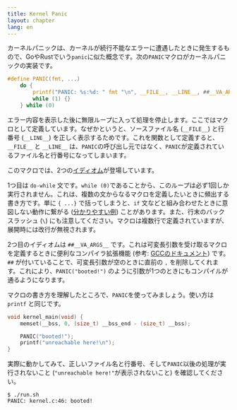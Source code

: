 ```yaml
---
title: Kernel Panic
layout: chapter
lang: en
---
```


カーネルパニックは、カーネルが続行不能なエラーに遭遇したときに発生するもので、GoやRustでいう`panic`に似た概念です。次の`PANIC`マクロがカーネルパニックの実装です。

```c:kernel.h
#define PANIC(fmt, ...)                                                        \
    do {                                                                       \
        printf("PANIC: %s:%d: " fmt "\n", __FILE__, __LINE__, ##__VA_ARGS__);  \
        while (1) {}                                                           \
    } while (0)
```

エラー内容を表示した後に無限ループに入って処理を停止します。ここではマクロとして定義しています。なぜかというと、ソースファイル名 (`__FILE__`) と行番号 (`__LINE__`) を正しく表示するためです。これを関数として定義すると、`__FILE__` と `__LINE__` は、`PANIC`の呼び出し元ではなく、`PANIC`が定義されているファイル名と行番号になってしまいます。

このマクロでは、2つの[イディオム](https://ja.wikipedia.org/wiki/%E3%82%A4%E3%83%87%E3%82%A3%E3%82%AA%E3%83%A0_(%E3%83%97%E3%83%AD%E3%82%B0%E3%83%A9%E3%83%9F%E3%83%B3%E3%82%B0))が登場しています。

1つ目は `do-while` 文です。`while (0)`であることから、このループは必ず1回しか実行されません。これは、複数の文からなるマクロを定義したいときに頻出する書き方です。単に `{ ...}` で括ってしまうと、`if` 文などと組み合わせたときに意図しない動作に繋がる ([分かりやすい例](https://www.jpcert.or.jp/sc-rules/c-pre10-c.html)) ことがあります。また、行末のバックスラッシュ (`\`) にも注意してください。マクロは複数行で定義されていますが、展開時には改行が無視されます。

2つ目のイディオムは `##__VA_ARGS__` です。これは可変長引数を受け取るマクロを定義するときに便利なコンパイラ拡張機能 (参考: [GCCのドキュメント](https://gcc.gnu.org/onlinedocs/gcc/Variadic-Macros.html)) です。`##` が付いていることで、可変長引数が空のときに直前の `,` を削除してくれます。これにより、`PANIC("booted!")` のように引数が1つのときにもコンパイルが通るようになります。

マクロの書き方を理解したところで、`PANIC`を使ってみましょう。使い方は `printf` と同じです。

```c:kernel.c {4-5}
void kernel_main(void) {
    memset(__bss, 0, (size_t) __bss_end - (size_t) __bss);

    PANIC("booted!");
    printf("unreachable here!\n");
}
```

実際に動かしてみて、正しいファイル名と行番号、そして`PANIC`以後の処理が実行されないこと (`"unreachable here!"`が表示されないこと) を確認してください。

```plain
$ ./run.sh
PANIC: kernel.c:46: booted!
```
